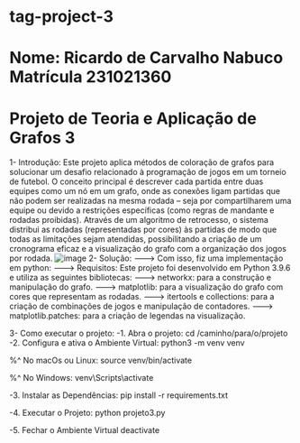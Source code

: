# tag-project-3
# Nome: Ricardo de Carvalho Nabuco Matrícula 231021360
# Projeto de Teoria e Aplicação de Grafos 3
1- Introdução:
Este projeto aplica métodos de coloração de grafos para solucionar um desafio relacionado à programação de jogos em um torneio de futebol. O conceito principal é descrever cada partida entre duas equipes como um nó em um grafo, onde as conexões ligam partidas que não podem ser realizadas na mesma rodada – seja por compartilharem uma equipe ou devido a restrições específicas (como regras de mandante e rodadas proibidas). Através de um algoritmo de retrocesso, o sistema distribui as rodadas (representadas por cores) às partidas de modo que todas as limitações sejam atendidas, possibilitando a criação de um cronograma eficaz e a visualização do grafo com a organização dos jogos por rodada.
![image](https://github.com/user-attachments/assets/b304d9e2-b40f-48f4-9bb8-20f33ab7c6b7)
2- Solução:
---> Com isso, fiz uma implementação em python:
---> Requisitos: Este projeto foi desenvolvido em Python 3.9.6 e utiliza as seguintes bibliotecas:
---> networkx: para a construção e manipulação do grafo.
---> matplotlib: para a visualização do grafo com cores que representam as rodadas.
---> itertools e collections: para a criação de combinações de jogos e manipulação de contadores.
---> matplotlib.patches: para a criação de legendas na visualização.

3- Como executar o projeto:
-1. Abra o projeto:
cd /caminho/para/o/projeto
-2. Configura e ativa o Ambiente Virtual:
python3 -m venv venv

%^ No macOs ou Linux:
source venv/bin/activate

%^ No Windows:
venv\Scripts\activate

-3. Instalar as Dependências:
pip install -r requirements.txt

-4. Executar o Projeto:
python projeto3.py

-5. Fechar o Ambiente Virtual
deactivate
